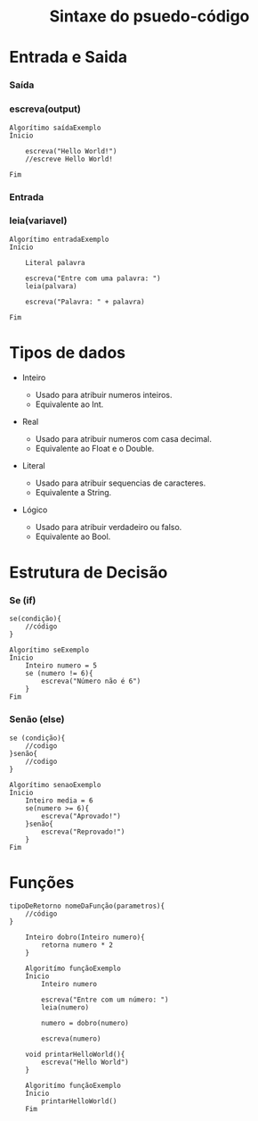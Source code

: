 <h1 align="center">Sintaxe do psuedo-código</h1>

# Entrada e Saida
### Saída

<h3> <strong> escreva(output)</strong> </h3>

```
Algorítimo saídaExemplo
Ìnicio

    escreva("Hello World!")
    //escreve Hello World!

Fim
```
### Entrada

<h3> <strong>leia(variavel)</strong> </h3>

```
Algorítimo entradaExemplo
Início

    Literal palavra

    escreva("Entre com uma palavra: ")
    leia(palvara)

    escreva("Palavra: " + palavra)

Fim

```

# Tipos de dados
* Inteiro
    - Usado para atribuir numeros inteiros.
    - Equivalente ao Int.

* Real 
    - Usado para atribuir numeros com casa decimal.
    - Equivalente ao Float e o Double.

* Literal
    - Usado para atribuir sequencias de caracteres.
    - Equivalente a String.

* Lógico
    - Usado para atribuir verdadeiro ou falso.
    - Equivalente ao Bool.

# Estrutura de Decisão

### Se (if)
```
se(condição){
    //código
}
```

```
Algorítimo seExemplo
Ìnicio
    Inteiro numero = 5
    se (numero != 6){
        escreva("Número não é 6")
    }
Fim
```

### Senão (else)

```
se (condição){
    //codigo
}senão{
    //codigo
}
```

```
Algorítimo senaoExemplo
Ìnicio
    Inteiro media = 6
    se(numero >= 6){
        escreva("Aprovado!")
    }senão{
        escreva("Reprovado!")
    }
Fim
```

# Funções
```
tipoDeRetorno nomeDaFunção(parametros){
    //código
}
```

```
    Inteiro dobro(Inteiro numero){
        retorna numero * 2
    }

    Algoritímo funçãoExemplo
    Ìnicio
        Inteiro numero

        escreva("Entre com um número: ")
        leia(numero)

        numero = dobro(numero)

        escreva(numero)
````
```
    void printarHelloWorld(){
        escreva("Hello World")
    }

    Algoritímo funçãoExemplo
    Ìnicio
        printarHelloWorld()
    Fim
````
